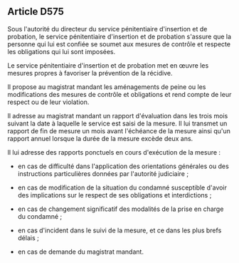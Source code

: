Article D575
----
Sous l'autorité du directeur du service pénitentiaire d'insertion et de
probation, le service pénitentiaire d'insertion et de probation s'assure que la
personne qui lui est confiée se soumet aux mesures de contrôle et respecte les
obligations qui lui sont imposées.

Le service pénitentiaire d'insertion et de probation met en œuvre les mesures
propres à favoriser la prévention de la récidive.

Il propose au magistrat mandant les aménagements de peine ou les modifications
des mesures de contrôle et obligations et rend compte de leur respect ou de leur
violation.

Il adresse au magistrat mandant un rapport d'évaluation dans les trois mois
suivant la date à laquelle le service est saisi de la mesure. Il lui transmet un
rapport de fin de mesure un mois avant l'échéance de la mesure ainsi qu'un
rapport annuel lorsque la durée de la mesure excède deux ans.

Il lui adresse des rapports ponctuels en cours d'exécution de la mesure :

- en cas de difficulté dans l'application des orientations générales ou des
instructions particulières données par l'autorité judiciaire ;

- en cas de modification de la situation du condamné susceptible d'avoir des
implications sur le respect de ses obligations et interdictions ;

- en cas de changement significatif des modalités de la prise en charge du
condamné ;

- en cas d'incident dans le suivi de la mesure, et ce dans les plus brefs délais
;

- en cas de demande du magistrat mandant.
